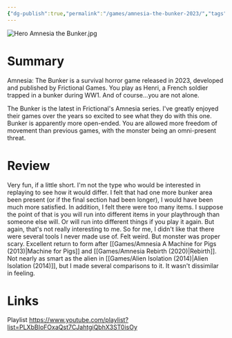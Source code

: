 ```yaml
---
{"dg-publish":true,"permalink":"/games/amnesia-the-bunker-2023/","tags":["games","LP"],"created":"2023-12-08","updated":"2025-06-03"}
---
```



![Hero Amnesia the Bunker.jpg](/img/user/Attachments/Hero%20Amnesia%20the%20Bunker.jpg)

# Summary

Amnesia: The Bunker is a survival horror game released in 2023, developed and published by Frictional Games. You play as Henri, a French soldier trapped in a bunker during WW1. And of course...you are not alone.

The Bunker is the latest in Frictional's Amnesia series. I've greatly enjoyed their games over the years so excited to see what they do with this one. Bunker is apparently more open-ended. You are allowed more freedom of movement than previous games, with the monster being an omni-present threat.

# Review

Very fun, if a little short. I'm not the type who would be interested in replaying to see how it would differ. I felt that had one more bunker area been present (or if the final section had been longer), I would have been much more satisfied. In addition, I felt there were too many items. I suppose the point of that is you will run into different items in your playthrough than someone else will. Or will run into different things if you play it again. But again, that's not really interesting to me. So for me, I didn't like that there were several tools I never made use of. Felt weird. But monster was proper scary. Excellent return to form after [[Games/Amnesia A Machine for Pigs (2013)\|Machine for Pigs]] and [[Games/Amnesia Rebirth (2020)\|Rebirth]]. Not nearly as smart as the alien in [[Games/Alien Isolation (2014)\|Alien Isolation (2014)]], but I made several comparisons to it. It wasn't dissimilar in feeling.

# Links

Playlist https://www.youtube.com/playlist?list=PLXbBIoFOxaQst7CJahtgiQbhX3ST0isOy

